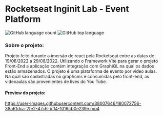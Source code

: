 # Rocketseat Inginit Lab - Event Platform
![GitHub language count](https://img.shields.io/github/languages/count/Joads0n/inginite-lab-event-platform)
![GitHub top language](https://img.shields.io/github/languages/top/joads0n/inginite-lab-event-platform)

### Sobre o projeto: 
Projeto feito durante a imersão de react pela Rocketseat entre as datas de 19/06/2022 a 29/06/2022. Utilizando o Framework Vite para gerar o projeto Front-End a aplicação contém integração com GraphiQL na qual os dados estão armazenados. O projeto é uma plataforma de evento por video aulas. Na qual são cadastradas no graphcms e consumidas pelo front-end, as videoaulas são provenientes de lives do You Tube.


#### Preview do projeto: 
https://user-images.githubusercontent.com/38007646/180072756-38a61dca-2fe2-47c6-bff4-1016cb0e239e.mp4
